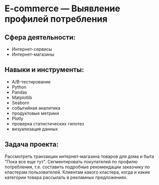 # E-commerce — Выявление профилей потребления
## Сфера деятельности:
- Интернет-сервисы
- Интернет-магазины
## Навыки и инструменты:
- A/B-тестирование
- Python
- Pandas
- Matplotlib
- Seaborn
- событийная аналитика
- продуктовые метрики
- Plotly
- проверка статистических гипотез
- визуализация данных
## Задача проекта:
Рассмотреть транзакции интернет-магазина товаров для дома и быта "Пока все еще тут". Сегментировать покупателей по профилю потребления, т.е. составить подробные рекомендации заказчику по кластерам пользователей. Клиентам какого кластера, когда и какие категории товара рассылать в рекламных предложениях.
